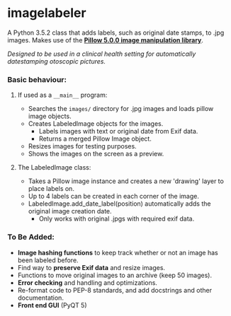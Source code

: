 imagelabeler
============
A Python 3.5.2 class that adds labels, such as original date stamps, to .jpg images.  Makes use of the [**Pillow 5.0.0 image manipulation library**](https://python-pillow.org/).

*Designed to be used in a clinical health setting for automatically datestamping otoscopic pictures.*

### Basic behaviour:

1. If used as a `__main__` program:

    * Searches the `images/` directory for .jpg images and loads pillow image objects.
    * Creates LabeledImage objects for the images.
        * Labels images with text or original date from Exif data.
        * Returns a merged Pillow Image object.
    * Resizes images for testing purposes.
    * Shows the images on the screen as a preview.
    
2. The LabeledImage class:
    * Takes a Pillow image instance and creates a new 'drawing' layer to place labels on.
    * Up to 4 labels can be created in each corner of the image.
    * LabeledImage.add_date_label(position) automatically adds the original image creation date.
        * Only works with original .jpgs with required exif data.
       
### To Be Added:

* **Image hashing functions** to keep track whether or not an image has been labeled before.
* Find way to **preserve Exif data** and resize images.
* Functions to move original images to an archive (keep 50 images).
* **Error checking** and handling and optimizations.
* Re-format code to PEP-8 standards, and add docstrings and other documentation.
* **Front end GUI** (PyQT 5)
